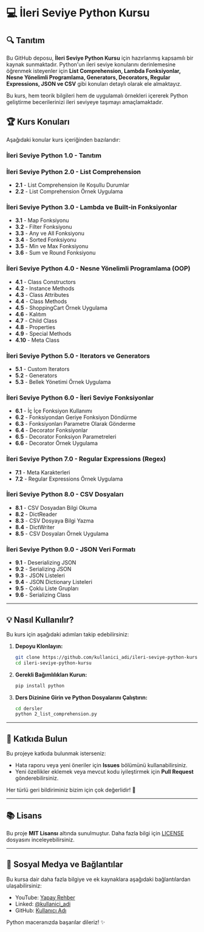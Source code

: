 # 💻 İleri Seviye Python Kursu 

## 🔍 Tanıtım
Bu GitHub deposu, **İleri Seviye Python Kursu** için hazırlanmış kapsamılı bir kaynak sunmaktadır. Python'un ileri seviye konularını derinlemesine öğrenmek isteyenler için **List Comprehension, Lambda Fonksiyonlar, Nesne Yönelimli Programlama, Generators, Decorators, Regular Expressions, JSON ve CSV** gibi konuları detaylı olarak ele almaktayız.

Bu kurs, hem teorik bilgileri hem de uygulamalı örnekleri içererek Python geliştirme becerilerinizi ileri seviyeye taşımayı amaçlamaktadır.

## 🏆 Kurs Konuları
Aşağıdaki konular kurs içeriğinden bazılarıdır:

### **İleri Seviye Python 1.0 - Tanıtım**

### **İleri Seviye Python 2.0 - List Comprehension**
- **2.1** - List Comprehension ile Koşullu Durumlar
- **2.2** - List Comprehension Örnek Uygulama

### **İleri Seviye Python 3.0 - Lambda ve Built-in Fonksiyonlar**
- **3.1** - Map Fonksiyonu
- **3.2** - Filter Fonksiyonu
- **3.3** - Any ve All Fonksiyonu
- **3.4** - Sorted Fonksiyonu
- **3.5** - Min ve Max Fonksiyonu
- **3.6** - Sum ve Round Fonksiyonu

### **İleri Seviye Python 4.0 - Nesne Yönelimli Programlama (OOP)**
- **4.1** - Class Constructors
- **4.2** - Instance Methods
- **4.3** - Class Attributes
- **4.4** - Class Methods
- **4.5** - ShoppingCart Örnek Uygulama
- **4.6** - Kalıtım
- **4.7** - Child Class
- **4.8** - Properties
- **4.9** - Special Methods
- **4.10** - Meta Class

### **İleri Seviye Python 5.0 - Iterators ve Generators**
- **5.1** - Custom Iterators
- **5.2** - Generators
- **5.3** - Bellek Yönetimi Örnek Uygulama

### **İleri Seviye Python 6.0 - İleri Seviye Fonksiyonlar**
- **6.1** - İç İçe Fonksiyon Kullanımı
- **6.2** - Fonksiyondan Geriye Fonksiyon Döndürme
- **6.3** - Fonksiyonları Parametre Olarak Gönderme
- **6.4** - Decorator Fonksiyonlar
- **6.5** - Decorator Fonksiyon Parametreleri
- **6.6** - Decorator Örnek Uygulama

### **İleri Seviye Python 7.0 - Regular Expressions (Regex)**
- **7.1** - Meta Karakterleri
- **7.2** - Regular Expressions Örnek Uygulama

### **İleri Seviye Python 8.0 - CSV Dosyaları**
- **8.1** - CSV Dosyadan Bilgi Okuma
- **8.2** - DictReader
- **8.3** - CSV Dosyaya Bilgi Yazma
- **8.4** - DictWriter
- **8.5** - CSV Dosyaları Örnek Uygulama

### **İleri Seviye Python 9.0 - JSON Veri Formatı**
- **9.1** - Deserializing JSON
- **9.2** - Serializing JSON
- **9.3** - JSON Listeleri
- **9.4** - JSON Dictionary Listeleri
- **9.5** - Çoklu Liste Grupları
- **9.6** - Serializing Class

---

## 💡 Nasıl Kullanılır?
Bu kurs için aşağıdaki adımları takip edebilirsiniz:

1. **Depoyu Klonlayın:**
   ```bash
   git clone https://github.com/kullanici_adi/ileri-seviye-python-kursu.git
   cd ileri-seviye-python-kursu
   ```

2. **Gerekli Bağımlılıkları Kurun:**
   ```bash
   pip install python
   ```

3. **Ders Dizinine Girin ve Python Dosyalarını Çalıştırın:**
   ```bash
   cd dersler
   python 2_list_comprehension.py
   ```

---

## 🌟 Katkıda Bulun
Bu projeye katkıda bulunmak isterseniz:
- Hata raporu veya yeni öneriler için **Issues** bölümünü kullanabilirsiniz.
- Yeni özellikler eklemek veya mevcut kodu iyileştirmek için **Pull Request** gönderebilirsiniz.

Her türlü geri bildiriminiz bizim için çok değerlidir! 🚀

---

## 📚 Lisans
Bu proje **MIT Lisansı** altında sunulmuştur. Daha fazla bilgi için [LICENSE](LICENSE) dosyasını inceleyebilirsiniz.

---

## 🎥 Sosyal Medya ve Bağlantılar
Bu kursa dair daha fazla bilgiye ve ek kaynaklara aşağıdaki bağlantılardan ulaşabilirsiniz:
- YouTube: [Yapay Rehber](https://www.youtube.com/yapayrehber)
- Linked: [@kullanici_adi](https://www.linkedin.com/in/umut-altun-bb4918284)
- GitHub: [Kullanıcı Adı](https://github.com/Umut-Altun)

Python maceranızda başarılar dileriz! ✨

